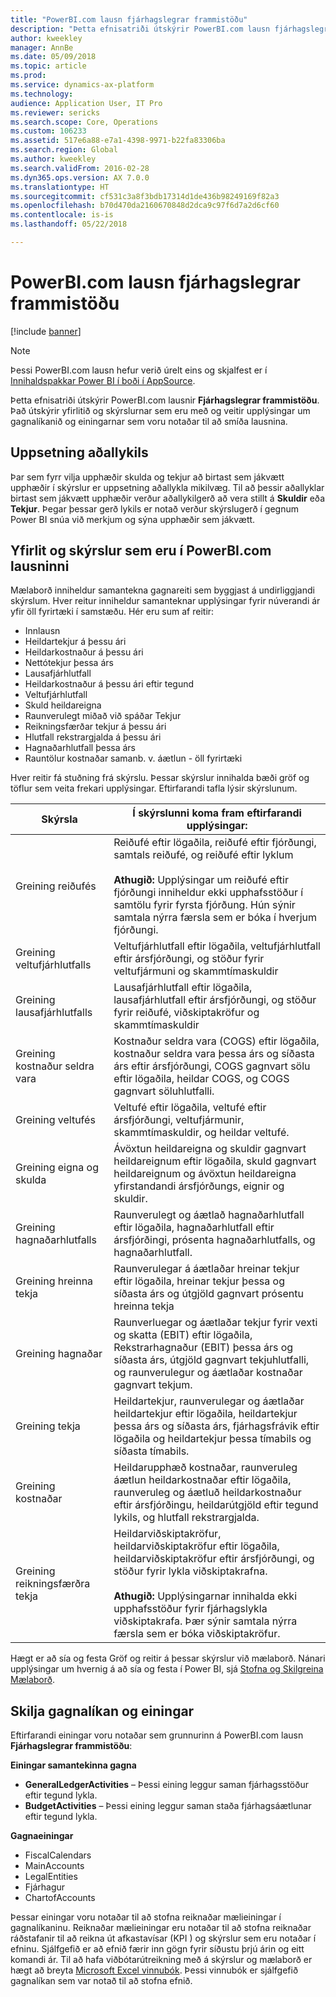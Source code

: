 ```yaml
---
title: "PowerBI.com lausn fjárhagslegrar frammistöðu"
description: "Þetta efnisatriði útskýrir PowerBI.com lausn fjárhagslegrar frammistöðu."
author: kweekley
manager: AnnBe
ms.date: 05/09/2018
ms.topic: article
ms.prod: 
ms.service: dynamics-ax-platform
ms.technology: 
audience: Application User, IT Pro
ms.reviewer: sericks
ms.search.scope: Core, Operations
ms.custom: 106233
ms.assetid: 517e6a88-e7a1-4398-9971-b22fa83306ba
ms.search.region: Global
ms.author: kweekley
ms.search.validFrom: 2016-02-28
ms.dyn365.ops.version: AX 7.0.0
ms.translationtype: HT
ms.sourcegitcommit: cf531c3a8f3bdb17314d1de436b98249169f82a3
ms.openlocfilehash: b70d470da2160670848d2dca9c97f6d7a2d6cf60
ms.contentlocale: is-is
ms.lasthandoff: 05/22/2018

---
```


# <a name="financial-performance-powerbicom-solution"></a>PowerBI.com lausn fjárhagslegrar frammistöðu

[!include [banner](../includes/banner.md)]

> [!Note]
> Þessi PowerBI.com lausn hefur verið úrelt eins og skjalfest er í [Innihaldspakkar Power BI í boði í AppSource](../migration-upgrade/deprecated-features.md#power-bi-content-packs-available-on-appsource).

Þetta efnisatriði útskýrir PowerBI.com lausnir **Fjárhagslegrar frammistöðu**. Það útskýrir yfirlitið og skýrslurnar sem eru með og veitir upplýsingar um gagnalíkanið og einingarnar sem voru notaðar til að smíða lausnina.

## <a name="main-account-setup"></a>Uppsetning aðallykils
Þar sem fyrr vilja upphæðir skulda og tekjur að birtast sem jákvætt upphæðir í skýrslur er uppsetning aðallykla mikilvæg. Til að þessir aðallyklar birtast sem jákvætt upphæðir verður aðallykilgerð að vera stillt á **Skuldir** eða **Tekjur**. Þegar þessar gerð lykils er notað verður skýrslugerð í gegnum Power BI snúa við merkjum og sýna upphæðir sem jákvætt.

## <a name="dashboard-and-reports-that-are-included-in-the-powerbicom-solution"></a>Yfirlit og skýrslur sem eru í PowerBI.com lausninni
Mælaborð inniheldur samantekna gagnareiti sem byggjast á undirliggjandi skýrslum. Hver reitur inniheldur samanteknar upplýsingar fyrir núverandi ár yfir öll fyrirtæki í samstæðu. Hér eru sum af reitir:

- Innlausn
- Heildartekjur á þessu ári
- Heildarkostnaður á þessu ári
- Nettótekjur þessa árs
- Lausafjárhlutfall
- Heildarkostnaður á þessu ári eftir tegund
- Veltufjárhlutfall
- Skuld heildareigna
- Raunverulegt miðað við spáðar Tekjur
- Reikningsfærðar tekjur á þessu ári
- Hlutfall rekstrargjalda á þessu ári
- Hagnaðarhlutfall þessa árs
- Rauntölur kostnaðar samanb. v. áætlun - öll fyrirtæki

Hver reitir fá stuðning frá skýrslu. Þessar skýrslur innihalda bæði gröf og töflur sem veita frekari upplýsingar. Eftirfarandi tafla lýsir skýrslunum.

| Skýrsla                      | Í skýrslunni koma fram eftirfarandi upplýsingar: |
|-----------------------------|--------------------------------------|
| Greining reiðufés               | Reiðufé eftir lögaðila, reiðufé eftir fjórðungi, samtals reiðufé, og reiðufé eftir lyklum<br><br>**Athugið:** Upplýsingar um reiðufé eftir fjórðungi inniheldur ekki upphafsstöður í samtölu fyrir fyrsta fjórðung. Hún sýnir samtala nýrra færsla sem er bóka í hverjum fjórðungi.|
| Greining veltufjárhlutfalls      | Veltufjárhlutfall eftir lögaðila, veltufjárhlutfall eftir ársfjórðungi, og stöður fyrir veltufjármuni og skammtímaskuldir |
| Greining lausafjárhlutfalls        | Lausafjárhlutfall eftir lögaðila, lausafjárhlutfall eftir ársfjórðungi, og stöður fyrir reiðufé, viðskiptakröfur og skammtímaskuldir |
| Greining kostnaður seldra vara | Kostnaður seldra vara (COGS) eftir lögaðila, kostnaður seldra vara þessa árs og síðasta árs eftir ársfjórðungi, COGS gagnvart sölu eftir lögaðila, heildar COGS, og COGS gagnvart söluhlutfalli. |
| Greining veltufés    | Veltufé eftir lögaðila, veltufé eftir ársfjórðungi, veltufjármunir, skammtímaskuldir, og heildar veltufé. |
| Greining eigna og skulda     | Ávöxtun heildareigna og skuldir gagnvart heildareignum eftir lögaðila, skuld gagnvart heildareignum og ávöxtun heildareigna yfirstandandi ársfjórðungs, eignir og skuldir. |
| Greining hagnaðarhlutfalls      | Raunverulegt og áætlað hagnaðarhlutfall eftir lögaðila, hagnaðarhlutfall eftir ársfjórðingi, prósenta hagnaðarhlutfalls, og hagnaðarhlutfall. |
| Greining hreinna tekja         | Raunverulegar á áætlaðar hreinar tekjur eftir lögaðila, hreinar tekjur þessa og síðasta árs og útgjöld gagnvart prósentu hreinna tekja |
| Greining hagnaðar           | Raunverluegar og áætlaðar tekjur fyrir vexti og skatta (EBIT) eftir lögaðila, Rekstrarhagnaður (EBIT) þessa árs og síðasta árs, útgjöld gagnvart tekjuhlutfalli, og raunverulegur og áætlaðar kostnaðar gagnvart tekjum. |
| Greining tekja            | Heildartekjur, raunverulegar og áætlaðar heildartekjur eftir lögaðila, heildartekjur þessa árs og síðasta árs, fjárhagsfrávik eftir lögaðila og heildartekjur þessa tímabils og síðasta tímabils. |
| Greining kostnaðar            | Heildarupphæð kostnaðar, raunveruleg áætlun heildarkostnaðar eftir lögaðila, raunveruleg og áætluð heildarkostnaður eftir ársfjórðingu, heildarútgjöld eftir tegund lykils, og hlutfall rekstrargjalda. |
| Greining reikningsfærðra tekja     | Heildarviðskiptakröfur, heildarviðskiptakröfur eftir lögaðila, heildarviðskiptakröfur eftir ársfjórðungi, og stöður fyrir lykla viðskiptakrafna.<br><br>**Athugið:** Upplýsingarnar innihalda ekki upphafsstöður fyrir fjárhagslykla viðskiptakrafa. Þær sýnir samtala nýrra færsla sem er bóka viðskiptakröfur. |

Hægt er að sía og festa Gröf og reitir á þessar skýrslur við mælaborð. Nánari upplýsingar um hvernig á að sía og festa í Power BI, sjá [Stofna og Skilgreina Mælaborð](https://powerbi.microsoft.com/en-us/guided-learning/powerbi-learning-4-2-create-configure-dashboards).

## <a name="understanding-the-data-model-and-entities"></a>Skilja gagnalíkan og einingar
Eftirfarandi einingar voru notaðar sem grunnurinn á PowerBI.com lausn **Fjárhagslegrar frammistöðu**:

**Einingar samantekinna gagna**

- **GeneralLedgerActivities** – Þessi eining leggur saman fjárhagsstöður eftir tegund lykla.
- **BudgetActivities** – Þessi eining leggur saman staða fjárhagsáætlunar eftir tegund lykla.

**Gagnaeiningar**

- FiscalCalendars
- MainAccounts
- LegalEntities
- Fjárhagur
- ChartofAccounts

Þessar einingar voru notaðar til að stofna reiknaðar mælieiningar í gagnalíkaninu. Reiknaðar mælieiningar eru notaðar til að stofna reiknaðar ráðstafanir til að reikna út afkastavísar (KPI ) og skýrslur sem eru notaðar í efninu. Sjálfgefið er að efnið færir inn gögn fyrir síðustu þrjú árin og eitt komandi ár. Til að hafa viðbótarútreikning með á skýrslur og mælaborð er hægt að breyta [Microsoft Excel vinnubók](https://mbs.microsoft.com/customersource/global/AX/downloads/reports/msdaxfinpercontentpowerbi). Þessi vinnubók er sjálfgefið gagnalíkan sem var notað til að stofna efnið. 

